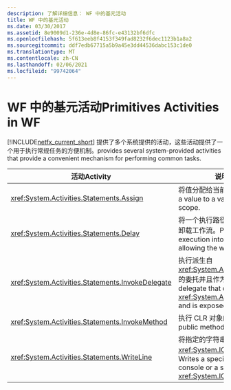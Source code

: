 ```yaml
---
description: 了解详细信息： WF 中的基元活动
title: WF 中的基元活动
ms.date: 03/30/2017
ms.assetid: 8e9009d1-236e-4d8e-86fc-e43132bf6dfc
ms.openlocfilehash: 5f613eeb8f4153f349fad8232f6dec1123b1a8a2
ms.sourcegitcommit: ddf7edb67715a5b9a45e3dd44536dabc153c1de0
ms.translationtype: MT
ms.contentlocale: zh-CN
ms.lasthandoff: 02/06/2021
ms.locfileid: "99742064"
---
```

# <a name="primitives-activities-in-wf"></a><span data-ttu-id="04342-103">WF 中的基元活动</span><span class="sxs-lookup"><span data-stu-id="04342-103">Primitives Activities in WF</span></span>

[!INCLUDE[netfx_current_short](../../../includes/netfx-current-short-md.md)] <span data-ttu-id="04342-104">提供了多个系统提供的活动，这些活动提供了一个用于执行常规任务的方便机制。</span><span class="sxs-lookup"><span data-stu-id="04342-104">provides several system-provided activities that provide a convenient mechanism for performing common tasks.</span></span>  
  
|<span data-ttu-id="04342-105">活动</span><span class="sxs-lookup"><span data-stu-id="04342-105">Activity</span></span>|<span data-ttu-id="04342-106">说明</span><span class="sxs-lookup"><span data-stu-id="04342-106">Description</span></span>|  
|--------------|-----------------|  
|<xref:System.Activities.Statements.Assign>|<span data-ttu-id="04342-107">将值分配给当前范围中的变量。</span><span class="sxs-lookup"><span data-stu-id="04342-107">Assigns a value to a variable at the current scope.</span></span>|  
|<xref:System.Activities.Statements.Delay>|<span data-ttu-id="04342-108">将一个执行路径置于空闲状态，可能允许卸载工作流。</span><span class="sxs-lookup"><span data-stu-id="04342-108">Puts one path of execution into an idle state, possibly allowing the workflow to be unloaded.</span></span>|  
|<xref:System.Activities.Statements.InvokeDelegate>|<span data-ttu-id="04342-109">执行派生自 <xref:System.Activities.ActivityDelegate> 的委托并且作为属性公开。</span><span class="sxs-lookup"><span data-stu-id="04342-109">Executes a delegate that derives from <xref:System.Activities.ActivityDelegate> and is exposed as a property.</span></span>|  
|<xref:System.Activities.Statements.InvokeMethod>|<span data-ttu-id="04342-110">执行 CLR 对象的公共方法。</span><span class="sxs-lookup"><span data-stu-id="04342-110">Executes a public method of a CLR object.</span></span>|  
|<xref:System.Activities.Statements.WriteLine>|<span data-ttu-id="04342-111">将指定的字符串写入控制台或指定的 <xref:System.IO.TextWriter> 对象。</span><span class="sxs-lookup"><span data-stu-id="04342-111">Writes a specified string to the console or a specified <xref:System.IO.TextWriter> object.</span></span>|
